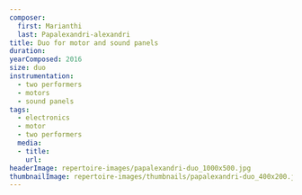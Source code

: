 ```yaml
---
composer:
  first: Marianthi
  last: Papalexandri-alexandri
title: Duo for motor and sound panels
duration:
yearComposed: 2016
size: duo
instrumentation:
  - two performers
  - motors
  - sound panels
tags:
  - electronics
  - motor
  - two performers
  media:
  - title:
    url:
headerImage: repertoire-images/papalexandri-duo_1000x500.jpg
thumbnailImage: repertoire-images/thumbnails/papalexandri-duo_400x200.jpg
---
```

